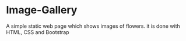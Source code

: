 # Image-Gallery
A simple static web page which shows images of flowers. it is done with HTML, CSS and Bootstrap
